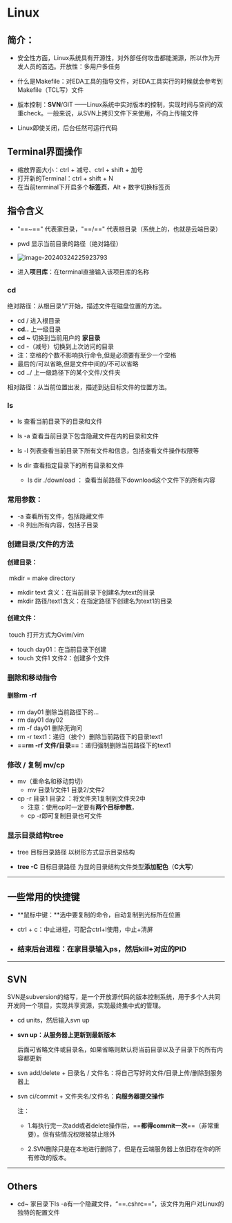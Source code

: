 # Linux

## 简介：

- 安全性方面，Linux系统具有开源性，对外部任何攻击都能溯源，所以作为开发人员的首选。开放性：多用户多任务

- 什么是Makefile：对EDA工具的指导文件，对EDA工具实行的时候就会参考到Makefile（TCL写）文件
- 版本控制：**SVN**/GIT ——Linux系统中实对版本的控制，实现时间与空间的双重check。一般来说，从SVN上拷贝文件下来使用，不向上传输文件
- Linux即使关闭，后台任然可运行代码

## Terminal界面操作

- 缩放界面大小：ctrl + 减号、ctrl + shift +  加号
- 打开新的Terminal：ctrl + shift + N
- 在当前terminal下开启多个**标签页**，Alt + 数字切换标签页

## 指令含义

- "==~==" 代表家目录，"==/==" 代表根目录（系统上的，也就是云端目录）

- pwd 显示当前目录的路径（绝对路径）
- ![image-20240324225923793](assets/image-20240324225923793.png)

- 进入**项目库**：在terminal直接输入该项目库的名称

### **cd**  

绝对路径：从根目录“/”开始，描述文件在磁盘位置的方法。

- cd / 进入根目录
- **cd..**  上一级目录
- **cd ~** 切换到当前用户的 **家目录**
- cd -（减号）切换到上次访问的目录
- 注：空格的个数不影响执行命令,但是必须要有至少一个空格
- 最后的/可以省略,但是文件中间的/不可以省略
- cd ../ 上一级路径下的某个文件/文件夹

相对路径：从当前位置出发，描述到达目标文件的位置方法。

### ls

- ls 查看当前目录下的目录和文件

- ls -a 查看当前目录下包含隐藏文件在内的目录和文件
- ls -l 列表查看当前目录下所有文件和信息，包括查看文件操作权限等
- ls dir 查看指定目录下的所有目录和文件
  - ls dir ./download ： 查看当前路径下download这个文件下的所有内容

### 常用参数：

- -a 查看所有文件，包括隐藏文件
- -R 列出所有内容，包括子目录

### **创建目录/文件的方法**

#### 创建目录：

​	mkdir = make directory

- mkdir text 含义：在当前目录下创建名为text的目录
- mkdir 路径/text1含义：在指定路径下创建名为text1的目录

#### 创建文件：

​	touch 打开方式为Gvim/vim

- touch day01：在当前目录下创建
- touch 文件1 文件2：创建多个文件

### **删除和移动指令**

#### 删除rm -rf 

- rm day01 删除当前路径下的...
- rm day01 day02
- rm -f day01 删除无询问
- rm -r text1：递归（挨个）删除当前路径下的目录text1
- **==rm -rf 文件/目录==**：递归强制删除当前路径下的text1

### **修改 / 复制  mv/cp**

- mv（重命名和移动剪切）
  - mv     目录1/文件1   目录2/文件2
- cp -r 目录1  目录2 ：将文件夹1复制到文件夹2中
  - 注意：使用cp时一定要有**两个目标参数**，
  - cp -r即可复制目录也可文件

### **显示目录结构**tree

- tree 目标目录路径 以树形方式显示目录结构

- **tree -C** 目标目录路径 为显的目录结构文件类型**添加配色**（**C大写**）

---



## **一些常用的快捷键**

- **鼠标中键：**选中要复制的命令，自动复制到光标所在位置

- ctrl + c：中止进程，可配合ctrl+l使用，中止+清屏

- ### 结束后台进程：在家目录输入ps，然后kill+对应的PID

---

## SVN

SVN是subversion的缩写，是一个开放源代码的版本控制系统，用于多个人共同开发同一个项目，实现共享资源，实现最终集中式的管理。

- cd units，然后输入svn up

- **svn up：从服务器上更新到最新版本**

  后⾯可省略文件或目录名，如果省略则默认将当前⽬录以及⼦⽬录下的所有内容都更新

- svn add/delete + 目录名 / 文件名：将自己写好的文件/目录上传/删除到服务器上

- svn ci/commit + 文件夹名/文件名：**向服务器提交操作**

  注：

  - 1.每执行完一次add或者delete操作后，==**都得commit一次**==（非常重要）。但有些情况权限被禁止除外  

  - 2.SVN删除只是在本地进行删除了，但是在云端服务器上依旧存在你的所有修改的版本。

---



## Others

- cd~ 家目录下ls -a有一个隐藏文件，“==.cshrc==”，该文件为用户对Linux的独特的配置文件

​	
